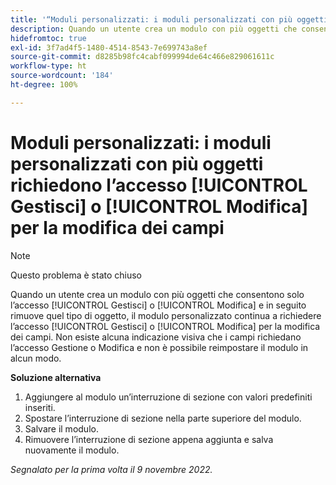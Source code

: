 ```yaml
---
title: '“Moduli personalizzati: i moduli personalizzati con più oggetti richiedono l’accesso Gestisci o Modifica per la modifica dei campi”'
description: Quando un utente crea un modulo con più oggetti che consentono solo l’accesso Gestisci o Modifica e in seguito rimuove quel tipo di oggetto, il modulo personalizzato continua a richiedere l’accesso Gestisci o Modifica per la modifica dei campi. Non esiste alcuna indicazione visiva che i campi richiedano l’accesso Gestione o Modifica e non è possibile reimpostare il modulo in alcun modo.
hidefromtoc: true
exl-id: 3f7ad4f5-1480-4514-8543-7e699743a8ef
source-git-commit: d8285b98fc4cabf099994de64c466e829061611c
workflow-type: ht
source-wordcount: '184'
ht-degree: 100%

---
```


# Moduli personalizzati: i moduli personalizzati con più oggetti richiedono l’accesso [!UICONTROL Gestisci] o [!UICONTROL Modifica] per la modifica dei campi

>[!NOTE]
>
>Questo problema è stato chiuso

Quando un utente crea un modulo con più oggetti che consentono solo l’accesso [!UICONTROL Gestisci] o [!UICONTROL Modifica] e in seguito rimuove quel tipo di oggetto, il modulo personalizzato continua a richiedere l’accesso [!UICONTROL Gestisci] o [!UICONTROL Modifica] per la modifica dei campi. Non esiste alcuna indicazione visiva che i campi richiedano l’accesso Gestione o Modifica e non è possibile reimpostare il modulo in alcun modo.

**Soluzione alternativa**

1. Aggiungere al modulo un’interruzione di sezione con valori predefiniti inseriti.
2. Spostare l’interruzione di sezione nella parte superiore del modulo.
3. Salvare il modulo.
4. Rimuovere l’interruzione di sezione appena aggiunta e salva nuovamente il modulo.

_Segnalato per la prima volta il 9 novembre 2022._

